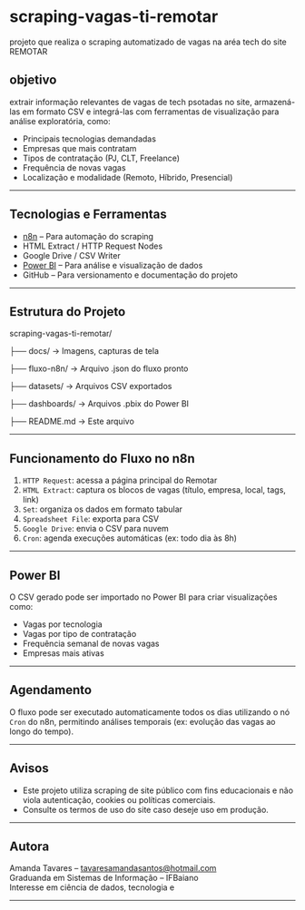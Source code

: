 # scraping-vagas-ti-remotar

projeto que realiza o scraping automatizado de vagas na aréa tech do site REMOTAR


## objetivo

extrair informação relevantes de vagas de tech psotadas no site,
armazená-las em formato CSV e integrá-las com ferramentas de visualização para análise exploratória, como:



- Principais tecnologias demandadas
- Empresas que mais contratam
- Tipos de contratação (PJ, CLT, Freelance)
- Frequência de novas vagas
- Localização e modalidade (Remoto, Híbrido, Presencial)

---

##  Tecnologias e Ferramentas

- [n8n](https://n8n.io/) – Para automação do scraping
- HTML Extract / HTTP Request Nodes
- Google Drive / CSV Writer
- [Power BI](https://powerbi.microsoft.com/) – Para análise e visualização de dados
- GitHub – Para versionamento e documentação do projeto

---

##  Estrutura do Projeto



scraping-vagas-ti-remotar/

├── docs/ → Imagens, capturas de tela

├── fluxo-n8n/ → Arquivo .json do fluxo pronto

├── datasets/ → Arquivos CSV exportados

├── dashboards/ → Arquivos .pbix do Power BI

├── README.md → Este arquivo



---

##  Funcionamento do Fluxo no n8n

1. `HTTP Request`: acessa a página principal do Remotar
2. `HTML Extract`: captura os blocos de vagas (título, empresa, local, tags, link)
3. `Set`: organiza os dados em formato tabular
4. `Spreadsheet File`: exporta para CSV
5. `Google Drive`: envia o CSV para nuvem
6. `Cron`: agenda execuções automáticas (ex: todo dia às 8h)

---

##  Power BI

O CSV gerado pode ser importado no Power BI para criar visualizações como:

- Vagas por tecnologia
- Vagas por tipo de contratação
- Frequência semanal de novas vagas
- Empresas mais ativas

---

##  Agendamento

O fluxo pode ser executado automaticamente todos os dias utilizando o nó `Cron` do n8n, permitindo análises temporais (ex: evolução das vagas ao longo do tempo).

---

##  Avisos

- Este projeto utiliza scraping de site público com fins educacionais e não viola autenticação, cookies ou políticas comerciais.
- Consulte os termos de uso do site caso deseje uso em produção.

---

##  Autora

Amanda Tavares – [tavaresamandasantos@hotmail.com](mailto:tavaresamandasantos@hotmail.com)  
Graduanda em Sistemas de Informação – IFBaiano  
Interesse em ciência de dados, tecnologia e 

---
